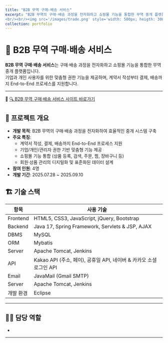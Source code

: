 ```yaml
---
title: "B2B 무역 구매·배송 서비스"
excerpt: "B2B 무역의 구매·배송 과정을 전자화하고 쇼핑몰 기능을 통합한 무역 중개 플랫폼 입니다.
<br/><br/><img src='/images/trade.png' style='width: 500px; heigth: 300px;'>"
collection: portfolio
---
```


# 🏬 B2B 무역 구매·배송 서비스

**B2B 무역 구매·배송 서비스**는 구매·배송 과정을 전자화하고 쇼핑몰 기능을 통합한 무역 중개 플랫폼입니다.  
기업과 개인 사용자를 위한 맞춤형 권한 기능을 제공하며, 계약서 작성부터 결제, 배송까지 End-to-End 프로세스를 지원합니다.

---

🔗 [🔍 B2B 무역 구매·배송 서비스 사이트 바로가기](http://3.36.133.135:9000/)

## 🧩 프로젝트 개요

- **개발 목적**: B2B 무역의 구매·배송 과정을 전자화하여 효율적인 중개 시스템 구축
- **주요 특징**:
  - 계약서 작성, 결제, 배송까지 End-to-End 프로세스 지원
  - 기업/개인/관리자 권한 기반 맞춤형 기능 제공
  - 쇼핑몰 기능 통합 (상품 등록, 검색, 주문, 찜, 장바구니 등)
  - 회원·상품 관리의 디지털화 및 표준화된 데이터 설계
- **참여 인원**: 4명
- **개발 기간**: 2025.07.28 ~ 2025.09.10

## 🏗️ 기술 스택

| 항목 | 사용 기술 |
|------|-----------|
| Frontend | HTML5, CSS3, JavaScript, jQuery, Bootstrap |
| Backend | Java 17, Spring Framework, Servlets & JSP, AJAX |
| DBMS | MySQL |
| ORM | Mybatis |
| Server | Apache Tomcat, Jenkins |
| API | Kakao API (주소, 페이), 공휴일 API, 네이버 & 카카오 소셜 로그인 API |
| Email | JavaMail (Gmail SMTP) |
| Server | Apache Tomcat, Jenkins |
| 개발 환경 | Eclipse |

---

## 🧑‍💼 담당 역할  
- 

---

